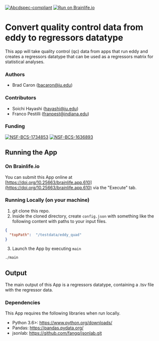 [![Abcdspec-compliant](https://img.shields.io/badge/ABCD_Spec-v1.1-green.svg)](https://github.com/soichih/abcd-spec)
[![Run on Brainlife.io](https://img.shields.io/badge/Brainlife-bl.app.610-blue.svg)](https://doi.org/10.25663/brainlife.app.610)

# Convert quality control data from eddy to regressors datatype
This app will take quality control (qc) data from apps that run eddy and creates a regressors datatype that can be used as a regressors matrix for statistical analyses.

### Authors
- Brad Caron (bacaron@iu.edu)

### Contributors
- Soichi Hayashi (hayashi@iu.edu)
- Franco Pestilli (franpest@indiana.edu)

### Funding
[![NSF-BCS-1734853](https://img.shields.io/badge/NSF_BCS-1734853-blue.svg)](https://nsf.gov/awardsearch/showAward?AWD_ID=1734853)
[![NSF-BCS-1636893](https://img.shields.io/badge/NSF_BCS-1636893-blue.svg)](https://nsf.gov/awardsearch/showAward?AWD_ID=1636893)

## Running the App

### On Brainlife.io

You can submit this App online at [https://doi.org/10.25663/brainlife.app.610](https://doi.org/10.25663/brainlife.app.610) via the "Execute" tab.

### Running Locally (on your machine)

1. git clone this repo.
2. Inside the cloned directory, create `config.json` with something like the following content with paths to your input files.

```json
{
  "topPath":  "/testdata/eddy_quad"
}
```

<!-- ### Sample Datasets

You can download sample datasets from Brainlife using [Brainlife CLI](https://github.com/brain-life/cli).

```
npm install -g brainlife
bl login
mkdir input
bl dataset download 5b96bcd9059cf900271924f7 && mv 5b96bcd9059cf900271924f7 input/dwi

``` -->


3. Launch the App by executing `main`

```bash
./main
```

## Output

The main output of this App is a regressors datatype, containing a .tsv file with the regressor data.

### Dependencies

This App requires the following libraries when run locally.

  - Python 3.6>: https://www.python.org/downloads/
  - Pandas: https://pandas.pydata.org/
  - jsonlab: https://github.com/fangq/jsonlab.git
